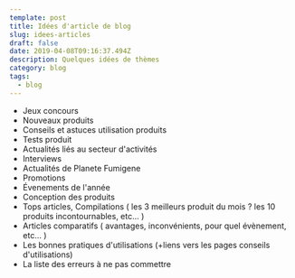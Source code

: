 ```yaml
---
template: post
title: Idées d'article de blog
slug: idees-articles
draft: false
date: 2019-04-08T09:16:37.494Z
description: Quelques idées de thèmes
category: blog
tags:
  - blog
---
```

* Jeux concours
* Nouveaux produits
* Conseils et astuces utilisation produits
* Tests produit
* Actualités liés au secteur d'activités
* Interviews
* Actualités de Planete Fumigene
* Promotions
* Évenements de l'année
* Conception des produits
* Tops articles, Compilations ( les 3 meilleurs produit du mois ? les 10 produits incontournables, etc... )
* Articles comparatifs ( avantages, inconvénients, pour quel évènement, etc... )
* Les bonnes pratiques d'utilisations (+liens vers les pages conseils d'utilisations)
* La liste des erreurs à ne pas commettre
